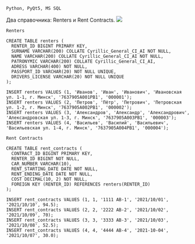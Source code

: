 `Python, PyQt5, MS SQL`

Два справочника: Renters и Rent Contracts.
![](https://github.com/vetasavitskaya/famcs-csab-lab-02-reference-books-module/blob/main/Rent%20Agency%20Database%20ER%20Diagram.png)

`Renters`
```
CREATE TABLE renters (
  RENTER_ID BIGINT PRIMARY KEY,
  SURNAME VARCHAR(200) COLLATE Cyrillic_General_CI_AI NOT NULL,
  NAME VARCHAR(200) COLLATE Cyrillic_General_CI_AI NOT NULL,
  PATRONYMIC VARCHAR(200) COLLATE Cyrillic_General_CI_AI,
  ADRESS VARCHAR(400) NOT NULL,
  PASSPORT_ID VARCHAR(20) NOT NULL UNIQUE,
  DRIVERS_LICENSE VARCHAR(20) NOT NULL UNIQUE
);
```
```
INSERT renters VALUES (1, 'Иванов', 'Иван', 'Иванович', 'Ивановская ул. 1-1, г. Минск', '7637905A001PB1', '000001');
INSERT renters VALUES (2, 'Петров', 'Пётр', 'Петрович', 'Петровская ул. 1-2, г. Минск', '7637905A002PB1', '000002');
INSERT renters VALUES (3, 'Александров', 'Александр', 'Александрович', 'Александровская ул. 1-3, г. Минск', '7637905A003PB1', '000003');
INSERT renters VALUES (4, 'Васильев', 'Василий', 'Васильевич', 'Васильевская ул. 1-4, г. Минск', '7637905A004PB1', '000004');
```


`Rent Contracts`
```
CREATE TABLE rent_contracts (
  CONTRACT_ID BIGINT PRIMARY KEY,
  RENTER_ID BIGINT NOT NULL,
  CAR_NUMBER VARCHAR(10),
  RENT_STARTING_DATE DATE NOT NULL,
  RENT_ENDING_DATE DATE NOT NULL,
  COST DECIMAL(10, 2) NOT NULL,
  FOREIGN KEY (RENTER_ID) REFERENCES renters(RENTER_ID)
);
```
```
INSERT rent_contracts VALUES (1, 1, '1111 AB-1', '2021/10/01', '2021/10/10', 94.5);
INSERT rent_contracts VALUES (2, 2, '2222 AB-2', '2021/10/02', '2021/10/09', 70);
INSERT rent_contracts VALUES (3, 3, '3333 AB-3', '2021/10/03', '2021/10/08', 52.5);
INSERT rent_contracts VALUES (4, 4, '4444 AB-4', '2021-10-04', '2021/10/07', 30.0);
```
